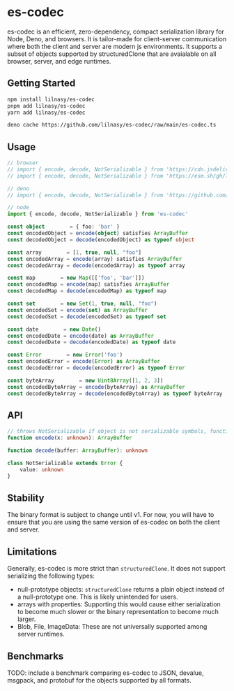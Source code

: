 # es-codec
es-codec is an efficient, zero-dependency, compact serialization library for Node, Deno, and browsers. It is tailor-made for client-server communication where both the client and server are modern js environments. It supports a subset of objects supported by structuredClone that are avaialable on all browser, server, and edge runtimes.

## Getting Started
```bash
npm install lilnasy/es-codec
pnpm add lilnasy/es-codec
yarn add lilnasy/es-codec
```
```bash
deno cache https://github.com/lilnasy/es-codec/raw/main/es-codec.ts
```

## Usage
```ts
// browser
// import { encode, decode, NotSerializable } from 'https://cdn.jsdelivr.net/gh/lilnasy/es-codec/es-codec.js'
// import { encode, decode, NotSerializable } from 'https://esm.sh/gh/lilnasy/es-codec'

// deno
// import { encode, decode, NotSerializable } from 'https://github.com/lilnasy/es-codec/raw/main/es-codec.ts'

// node
import { encode, decode, NotSerializable } from 'es-codec'

const object        = { foo: 'bar' }
const encodedObject = encode(object) satisfies ArrayBuffer
const decodedObject = decode(encodedObject) as typeof object

const array        = [1, true, null, "foo"]
const encodedArray = encode(array) satisfies ArrayBuffer
const decodedArray = decode(encodedArray) as typeof array

const map        = new Map([['foo', 'bar']])
const encodedMap = encode(map) satisfies ArrayBuffer
const decodedMap = decode(encodedMap) as typeof map

const set        = new Set(1, true, null, "foo")
const encodedSet = encode(set) as ArrayBuffer 
const decodedSet = decode(encodedSet) as typeof set

const date        = new Date()
const encodedDate = encode(date) as ArrayBuffer
const decodedDate = decode(encodedDate) as typeof date

const Error        = new Error('foo')
const encodedError = encode(Error) as ArrayBuffer
const decodedError = decode(encodedError) as typeof Error

const byteArray        = new Uint8Array([1, 2, 3])
const encodedByteArray = encode(byteArray) as ArrayBuffer
const decodedByteArray = decode(encodedByteArray) as typeof byteArray
```

## API
```ts
// throws NotSerializable if object is not serializable symbols, functions, class instances, etc.
function encode(x: unknown): ArrayBuffer

function decode(buffer: ArrayBuffer): unknown

class NotSerializable extends Error {
    value: unknown
}
```

## Stability
The binary format is subject to change until v1. For now, you will have to ensure that you are using the same version of es-codec on both the client and server.

## Limitations
Generally, es-codec is more strict than `structuredClone`. It does not support serializing the following types:
- null-prototype objects: `structuredClone` returns a plain object instead of a null-prototype one. This is likely unintended for users.
- arrays with properties: Supporting this would cause either serialization to become much slower or the binary representation to become much larger.
- Blob, File, ImageData: These are not universally supported among server runtimes.


## Benchmarks
TODO: include a benchmark comparing es-codec to JSON, devalue, msgpack, and protobuf for the objects supported by all formats.
